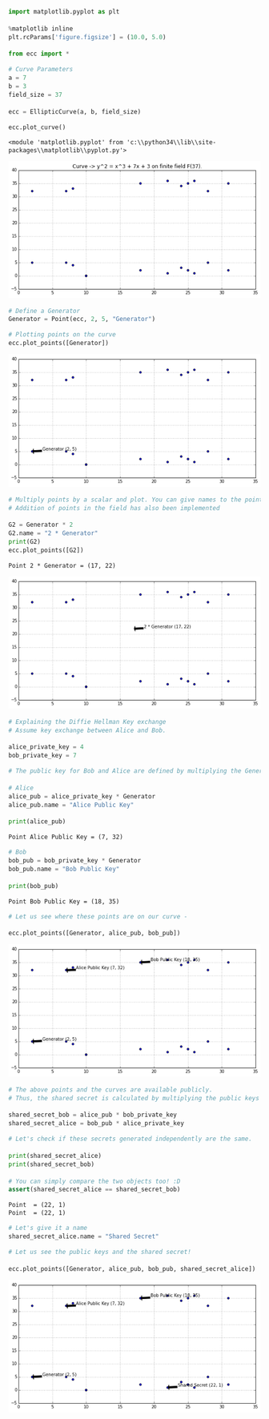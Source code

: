 ```python
import matplotlib.pyplot as plt

%matplotlib inline
plt.rcParams['figure.figsize'] = (10.0, 5.0)

from ecc import *

```


```python
# Curve Parameters
a = 7
b = 3
field_size = 37

ecc = EllipticCurve(a, b, field_size)
```


```python
ecc.plot_curve()
```




    <module 'matplotlib.pyplot' from 'c:\\python34\\lib\\site-packages\\matplotlib\\pyplot.py'>




![png](Demo/output_3_1.png)



```python
# Define a Generator
Generator = Point(ecc, 2, 5, "Generator")
```


```python
# Plotting points on the curve
ecc.plot_points([Generator])
```


![png](Demo/output_5_0.png)



```python
# Multiply points by a scalar and plot. You can give names to the point too. 
# Addition of points in the field has also been implemented

G2 = Generator * 2
G2.name = "2 * Generator"
print(G2)
ecc.plot_points([G2])
```

    Point 2 * Generator = (17, 22)
    


![png](Demo/output_6_1.png)



```python
# Explaining the Diffie Hellman Key exchange
# Assume key exchange between Alice and Bob.

alice_private_key = 4
bob_private_key = 7
```


```python
# The public key for Bob and Alice are defined by multiplying the Generator with their Private Keys

# Alice 
alice_pub = alice_private_key * Generator
alice_pub.name = "Alice Public Key"

print(alice_pub)
```

    Point Alice Public Key = (7, 32)
    


```python
# Bob
bob_pub = bob_private_key * Generator
bob_pub.name = "Bob Public Key"

print(bob_pub)
```

    Point Bob Public Key = (18, 35)
    


```python
# Let us see where these points are on our curve - 

ecc.plot_points([Generator, alice_pub, bob_pub])
```


![png](Demo/output_10_0.png)



```python
# The above points and the curves are available publicly. 
# Thus, the shared secret is calculated by multiplying the public keys of the reciever with youur own private key.

shared_secret_bob = alice_pub * bob_private_key
shared_secret_alice = bob_pub * alice_private_key
```


```python
# Let's check if these secrets generated independently are the same. 

print(shared_secret_alice)
print(shared_secret_bob)

# You can simply compare the two objects too! :D 
assert(shared_secret_alice == shared_secret_bob)
```

    Point  = (22, 1)
    Point  = (22, 1)
    


```python
# Let's give it a name
shared_secret_alice.name = "Shared Secret"
```


```python
# Let us see the public keys and the shared secret! 

ecc.plot_points([Generator, alice_pub, bob_pub, shared_secret_alice])
```
![png](Demo/output_14_0.png)

